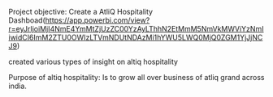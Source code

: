 Project objective:
Create a AtliQ Hospitality Dashboad(https://app.powerbi.com/view?r=eyJrIjoiMjI4NmE4YmMtZjUzZC00YzAyLThhN2EtMmM5NmVkMWViYzNmIiwidCI6ImM2ZTU0OWIzLTVmNDUtNDAzMi1hYWU5LWQ0MjQ0ZGM1YjJjNCJ9)

created various types of insight on altiq hospitality

Purpose of altiq hospitality: Is to grow all over business of atliq grand across india.

